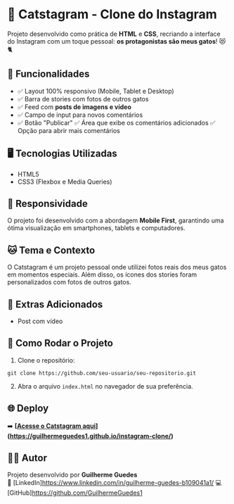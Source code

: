 
# 🐾 Catstagram - Clone do Instagram

Projeto desenvolvido como prática de **HTML** e **CSS**, recriando a interface do Instagram com um toque pessoal: **os protagonistas são meus gatos**! 😻🐈

## 🚀 Funcionalidades
- ✅ Layout 100% responsivo (Mobile, Tablet e Desktop)
- ✅ Barra de stories com fotos de outros gatos
- ✅ Feed com **posts de imagens e vídeo**
- ✅ Campo de input para novos comentários
- ✅ Botão "Publicar"
  ✅ Área que exibe os comentários adicionados
  ✅ Opção para abrir mais comentários

## 🖥️ Tecnologias Utilizadas
- HTML5
- CSS3 (Flexbox e Media Queries)

## 📱 Responsividade
O projeto foi desenvolvido com a abordagem **Mobile First**, garantindo uma ótima visualização em smartphones, tablets e computadores.

## 🐱 Tema e Contexto
O Catstagram é um projeto pessoal onde utilizei fotos reais dos meus gatos em momentos especiais. Além disso, os ícones dos stories foram personalizados com fotos de outros gatos.

## 🎥 Extras Adicionados
- Post com vídeo

## 📂 Como Rodar o Projeto
1. Clone o repositório:
```
git clone https://github.com/seu-usuario/seu-repositorio.git
```
2. Abra o arquivo `index.html` no navegador de sua preferência.

## 🌐 Deploy

➡️ **[[Acesse o Catstagram aqui](https://seu-usuario.github.io/seu-repositorio/)](https://guilhermeguedes1.github.io/instagram-clone/)**


## 👨‍💻 Autor
Projeto desenvolvido por **Guilherme Guedes**  
💼 [LinkedIn]https://www.linkedin.com/in/guilherme-guedes-b109041a1/ 
💻 [GitHub]https://github.com/GuilhermeGuedes1
